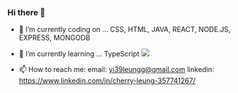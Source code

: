 ### Hi there 👋



- 🔭 I’m currently coding on ...
CSS, HTML, JAVA, REACT, NODE.JS, EXPRESS, MONGODB



- 🌱 I’m currently learning ...
TypeScript <img src="https://camo.githubusercontent.com/f495ea98d6dad87604e1e0fac03d44475204f85923d4e444589c46c080c1afc6/68747470733a2f2f696d672e736869656c64732e696f2f62616467652f547970655363726970742d696e666f726d6174696f6e616c3f7374796c653d666c6174266c6f676f3d54797065536372697074266c6f676f436f6c6f723d436f6c6f724e616d6526636f6c6f723d626c61636b">

- 📫 How to reach me: 
email: yi39leungg@gmail.com
linkedin: https://www.linkedin.com/in/cherry-leung-357741267/








